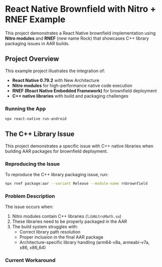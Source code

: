 # React Native Brownfield with Nitro + RNEF Example

This project demonstrates a React Native brownfield implementation using **Nitro modules** and **RNEF** (new name Rock) that showcases C++ library packaging issues in AAR builds.

## Project Overview

This example project illustrates the integration of:
- **React Native 0.79.2** with New Architecture
- **Nitro modules** for high-performance native code execution
- **RNEF (React Native Embedded Framework)** for brownfield deployment
- **C++ native libraries** with build and packaging challenges

### Running the App

```bash
npx react-native run-android
```

## The C++ Library Issue

This project demonstrates a specific issue with C++ native libraries when building AAR packages for brownfield deployment.

### Reproducing the Issue

To reproduce the C++ library packaging issue, run:

```bash
npx rnef package:aar --variant Release --module-name rnbrownfield
```

### Problem Description

The issue occurs when:
1. Nitro modules contain C++ libraries (`libNitroMath.so`)
2. These libraries need to be properly packaged in the AAR
3. The build system struggles with:
   - Correct library path resolution
   - Proper inclusion in the final AAR package
   - Architecture-specific library handling (arm64-v8a, armeabi-v7a, x86, x86_64)

### Current Workaround

